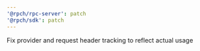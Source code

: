 ```yaml
---
'@rpch/rpc-server': patch
'@rpch/sdk': patch
---
```


Fix provider and request header tracking to reflect actual usage
